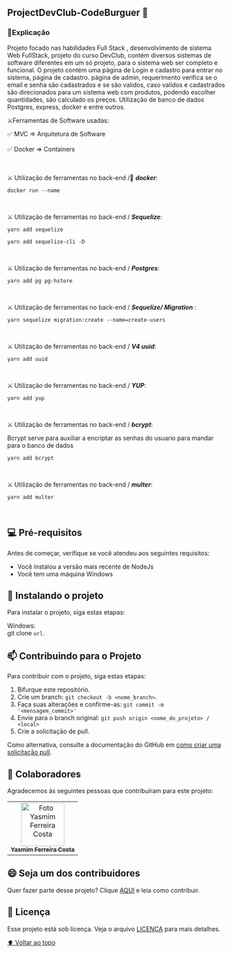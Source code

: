 ## ProjectDevClub-CodeBurguer 🥪

### 📑Explicação

Projeto focado nas habilidades Full Stack , desenvolvimento de sistema Web FullStack, projeto do curso DevClub, contém diversos sistemas de software diferentes em um só projeto, para o sistema web ser completo e funcional. O projeto contém uma página de Login e cadastro para entrar no sistema, página de cadastro. página de admin,
requerimento verifica se o email e senha são cadastrados e se são validos, caso validos e cadastrados são direcionados para um sistema web com produtos, podendo escolher quantidades, são calculado os preços. Utilização de banco de dados Postgres, express, docker e entre outros.

⚔️Ferramentas de Software usadas:

<aside>
✅ MVC ⇒ Arquitetura de Software

</aside>
<br>

<aside>
✅ Docker ⇒ Containers

</aside>
<br>
<br>


⚔️ Utilização de ferramentas no back-end /🐳 ***docker***:

```
docker run --name 
```
<br>

⚔️ Utilização de ferramentas no back-end / ***Sequelize***:

```
yarn add sequelize
```

```
yarn add sequelize-cli -D
```
<br>

⚔️ Utilização de ferramentas no back-end / ***Postgres***:

```
yarn add pg pg-hstore
```
<br>

⚔️ Utilização de ferramentas no back-end / ***Sequelize/ Migration*** :

```
yarn sequelize migration:create --name=create-users
```
<br>

⚔️ Utilização de ferramentas no back-end / ***V4 uuid***:

```
yarn add uuid
```
<br>

⚔️ Utilização de ferramentas no back-end / ***YUP***:

```
yarn add yup
```
<br>

⚔️ Utilização de ferramentas no back-end / ***bcrypt***:

Bcrypt serve para auxiliar a encriptar as senhas do usuario para mandar para o banco de dados

```
yarn add bcrypt
```

<br>

⚔️ Utilização de ferramentas no back-end / ***multer***:

```
yarn add multer
```

<br>


## 💻 Pré-requisitos

Antes de começar, verifique se você atendeu aos seguintes requisitos:
<!---Estes são apenas requisitos de exemplo. Adicionar, duplicar ou remover conforme necessário--->
* Você instalou a versão mais recente de  NodeJs
* Você tem uma máquina Windows 

## 🚀 Instalando o projeto 

Para instalar o projeto, siga estas etapas:

Windows: <br>
git clone `url`.

## 📫 Contribuindo para o Projeto 
<!---Se o seu README for longo ou se você tiver algum processo ou etapas específicas que deseja que os contribuidores sigam, considere a criação de um arquivo CONTRIBUTING.md separado--->
Para contribuir com o projeto, siga estas etapas:

1. Bifurque este repositório.
2. Crie um branch: `git checkout -b <nome_branch>`.
3. Faça suas alterações e confirme-as: `git commit -m '<mensagem_commit>'`
4. Envie para o branch original: `git push origin <nome_do_projeto> / <local>`
5. Crie a solicitação de pull.

Como alternativa, consulte a documentação do GitHub em [como criar uma solicitação pull](https://help.github.com/en/github/collaborating-with-issues-and-pull-requests/creating-a-pull-request).

## 🤝 Colaboradores

Agradecemos às seguintes pessoas que contribuíram para este projeto:

<table>
  <tr>
    <td align="center">
      <a href="#">
        <img src="https://user-images.githubusercontent.com/97356148/200590856-942d44a8-f136-4320-a381-699ecbc0d6ec.JPG" width="100px;" alt="Foto Yasmim Ferreira Costa"/><br>
        <sub>
          <b>Yasmim Ferreira Costa</b>
        </sub>
      </a>
    </td>
  </tr>
</table>


## 😄 Seja um dos contribuidores<br>

Quer fazer parte desse projeto? Clique [AQUI](CONTRIBUTING.md) e leia como contribuir.

## 📝 Licença

Esse projeto está sob licença. Veja o arquivo [LICENÇA](LICENSE.md) para mais detalhes.

[⬆ Voltar ao topo](#ProjectDevClub-CodeBurguer)<br>


